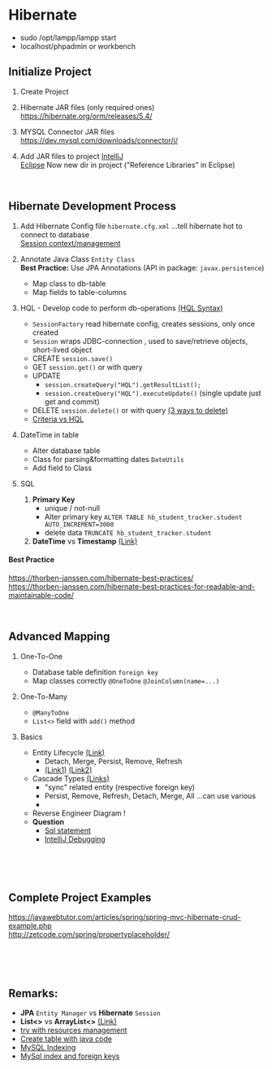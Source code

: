 # Hibernate

- sudo /opt/lampp/lampp start  
- localhost/phpadmin or workbench

## Initialize Project
1. Create Project  

1. Hibernate JAR files (only required ones)  
https://hibernate.org/orm/releases/5.4/

1. MYSQL Connector JAR files  
https://dev.mysql.com/downloads/connector/j/

1. Add JAR files to project
[IntelliJ](https://stackoverflow.com/questions/1051640/correct-way-to-add-external-jars-lib-jar-to-an-intellij-idea-project)   
[Eclipse](https://stackoverflow.com/questions/3280353/how-to-import-a-jar-in-eclipse)
Now new dir in project ("Reference Libraries" in Eclipse)

<br>

## Hibernate Development Process
1. Add Hibernate Config file `hibernate.cfg.xml` ...tell hibernate hot to connect to database  
[Session context/management](https://stackoverflow.com/questions/34859136/using-hibernate-thread-session-context-in-production)

1. Annotate Java Class  `Entity Class`  
**Best Practice:** Use JPA Annotations (API in package: `javax.persistence`)  

    - Map class to db-table
    - Map fields to table-columns  
    
1. HQL - Develop code to perform db-operations [(HQL Syntax)](https://www.tutorialspoint.com/hibernate/hibernate_query_language.htm)

    - `SessionFactory` read hibernate config, creates sessions, only once created
    - `Session` wraps JDBC-connection , used to save/retrieve objects, short-lived object
    - CREATE `session.save()`
    - GET `session.get()` or with query 
    - UPDATE
        - `session.createQuery("HQL").getResultList();`  
        - `session.createQuery("HQL").executeUpdate()`  (single update just get and commit)
    - DELETE `session.delete()` or with query 
        [(3 ways to delete)](https://www.codejava.net/frameworks/hibernate/hibernate-basics-3-ways-to-delete-an-entity-from-the-datastore)
    - [Criteria vs HQL](https://sites.google.com/site/anaki808built/hibernate/when-to-use-hql-or-criteria-queries)
    
1. DateTime in table  
    - Alter database table  
    - Class for parsing&formatting dates `DateUtils`   
    - Add field to Class

1. SQL
    1. **Primary Key**  
        - unique / not-null
        - Alter primary key `ALTER TABLE hb_student_tracker.student AUTO_INCREMENT=3000`
        - delete data `TRUNCATE hb_student_tracker.student`
    1. **DateTime** vs **Timestamp** [(Link)](https://www.tutorialspoint.com/What-is-the-difference-between-MySQL-DATETIME-and-TIMESTAMP-data-type)

#### Best Practice 
https://thorben-janssen.com/hibernate-best-practices/  
https://thorben-janssen.com/hibernate-best-practices-for-readable-and-maintainable-code/

<br>

## Advanced Mapping
1. One-To-One  
    - Database table definition `foreign key`
    - Map classes correctly  `@OneToOne` `@JoinColumn(name=...)`

1. One-To-Many  
    - `@ManyToOne`  
    - `List<>` field with `add()` method
    
1. Basics  
    - Entity Lifecycle [(Link)](https://www.udemy.com/course/spring-hibernate-tutorial/learn/lecture/7667988#questions)
        - Detach, Merge, Persist, Remove, Refresh  
        - [(Link1)](https://www.objectdb.com/java/jpa/persistence/managed) 
        [(Link2)](https://www.baeldung.com/hibernate-entity-lifecycle)
    - Cascade Types [(Links)](https://www.udemy.com/course/spring-hibernate-tutorial/learn/lecture/7667990#questions)
        - "sync" related entity (respective foreign key)
        - Persist, Remove, Refresh, Detach, Merge, All   ...can use various  
        - 
    - Reverse Engineer Diagram !
    - **Question**  
        - [Sql statement](https://www.udemy.com/course/spring-hibernate-tutorial/learn/lecture/7668004#questions/11992872)
        - [IntelliJ Debugging](https://www.udemy.com/course/spring-hibernate-tutorial/learn/lecture/7668004#questions/12576376)


    
    
<br>
<br>
<br>

## Complete Project Examples
https://javawebtutor.com/articles/spring/spring-mvc-hibernate-crud-example.php    
http://zetcode.com/spring/propertyplaceholder/   
    

<br>
<br>
<br>

## Remarks:
- **JPA** `Entity Manager` vs **Hibernate** `Session`
- **List<>** vs **ArrayList<>**  [(Link)](https://techdifferences.com/difference-between-list-and-arraylist-in-java.html)
- [try with resources management](https://docs.oracle.com/javase/tutorial/essential/exceptions/tryResourceClose.html)
- [Create table with java code](https://www.dineshonjava.com/hibernate/hbm2ddl-configuration-and-name/)
- [MySQL Indexing](https://dev.mysql.com/doc/refman/8.0/en/mysql-indexes.html)
- [MySql index and foreign keys](https://dev.mysql.com/doc/refman/5.7/en/create-table.html#create-table-indexes-keys)
